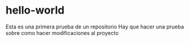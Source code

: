 # hello-world
Esta es una primera prueba de un repositorio
Hay que hacer una prueba sobre como hacer modificaciones al proyecto
